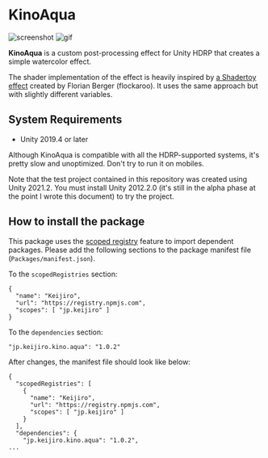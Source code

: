 KinoAqua
========

![screenshot](https://i.imgur.com/AqIJD8rl.jpg)
![gif](https://i.imgur.com/ZiZ0Avs.gif)

**KinoAqua** is a custom post-processing effect for Unity HDRP that creates a
simple watercolor effect.

The shader implementation of the effect is heavily inspired by
[a Shadertoy effect] created by Florian Berger (flockaroo). It uses the same
approach but with slightly different variables.

[a Shadertoy effect]: https://www.shadertoy.com/view/ltyGRV#

System Requirements
-------------------

- Unity 2019.4 or later

Although KinoAqua is compatible with all the HDRP-supported systems, it's
pretty slow and unoptimized. Don't try to run it on mobiles.

Note that the test project contained in this repository was created using Unity
2021.2. You must install Unity 2012.2.0 (it's still in the alpha phase at the
point I wrote this document) to try the project.

How to install the package
--------------------------

This package uses the [scoped registry] feature to import dependent packages.
Please add the following sections to the package manifest file
(`Packages/manifest.json`).

To the `scopedRegistries` section:

```
{
  "name": "Keijiro",
  "url": "https://registry.npmjs.com",
  "scopes": [ "jp.keijiro" ]
}
```

To the `dependencies` section:

```
"jp.keijiro.kino.aqua": "1.0.2"
```

After changes, the manifest file should look like below:

```
{
  "scopedRegistries": [
    {
      "name": "Keijiro",
      "url": "https://registry.npmjs.com",
      "scopes": [ "jp.keijiro" ]
    }
  ],
  "dependencies": {
    "jp.keijiro.kino.aqua": "1.0.2",
...
```

[scoped registry]: https://docs.unity3d.com/Manual/upm-scoped.html
